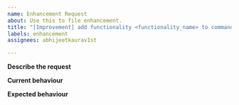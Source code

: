 ```yaml
---
name: Enhancement Request
about: Use this to file enhancement.
title: "[Improvement] add functionality <functionality_name> to command <cli_command>"
labels: enhancement
assignees: abhijeetkaurav1st

---
```


**Describe the request**

**Current behaviour**

**Expected behaviour**
